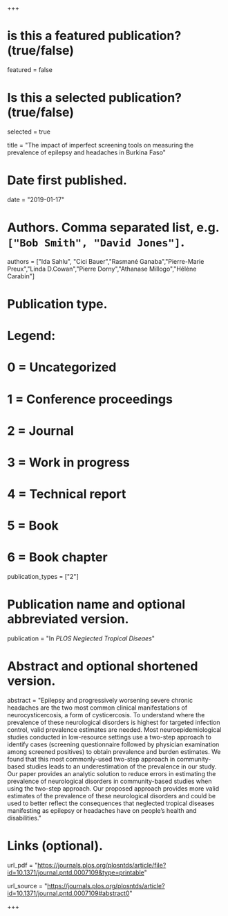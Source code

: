 +++
# is this a featured publication? (true/false)
featured = false
# Is this a selected publication? (true/false)
selected = true


title = "The impact of imperfect screening tools on measuring the prevalence of epilepsy and headaches in Burkina Faso"

# Date first published.
date = "2019-01-17"

# Authors. Comma separated list, e.g. `["Bob Smith", "David Jones"]`.
authors = ["Ida Sahlu", "Cici Bauer","Rasmané Ganaba","Pierre-Marie Preux","Linda D.Cowan","Pierre Dorny","Athanase Millogo","Hélėne Carabin"]

# Publication type.
# Legend:
# 0 = Uncategorized
# 1 = Conference proceedings
# 2 = Journal
# 3 = Work in progress
# 4 = Technical report
# 5 = Book
# 6 = Book chapter
publication_types = ["2"]

# Publication name and optional abbreviated version.
publication = "In *PLOS Neglected Tropical Diseaes*"

# Abstract and optional shortened version.
abstract = "Epilepsy and progressively worsening severe chronic headaches are the two most common
clinical manifestations of neurocysticercosis, a form of cysticercosis. To understand where
the prevalence of these neurological disorders is highest for targeted infection control,
valid prevalence estimates are needed. Most neuroepidemiological studies conducted in
low-resource settings use a two-step approach to identify cases (screening questionnaire
followed by physician examination among screened positives) to obtain prevalence and
burden estimates. We found that this most commonly-used two-step approach in community-based studies leads to an underestimation of the prevalence in our study. Our
paper provides an analytic solution to reduce errors in estimating the prevalence of neurological disorders in community-based studies when using the two-step approach. Our
proposed approach provides more valid estimates of the prevalence of these neurological
disorders and could be used to better reflect the consequences that neglected tropical diseases manifesting as epilepsy or headaches have on people’s health and disabilities."

# Links (optional).
url_pdf = "https://journals.plos.org/plosntds/article/file?id=10.1371/journal.pntd.0007109&type=printable"

url_source = "https://journals.plos.org/plosntds/article?id=10.1371/journal.pntd.0007109#abstract0"


+++

